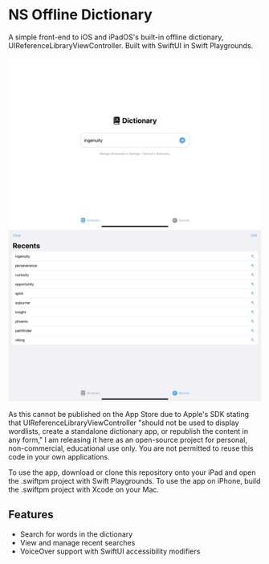 # NS Offline Dictionary

A simple front-end to iOS and iPadOS's built-in offline dictionary, UIReferenceLibraryViewController. Built with SwiftUI in Swift Playgrounds.

<img src="01 Dictionary Tab Screenshot.png" width="597" alt="Screenshot of the Dictionary tab">

<img src="02 Recents Tab Screenshot.png" width="597" alt="Screenshot of the Recents tab">

As this cannot be published on the App Store due to Apple's SDK stating that UIReferenceLibraryViewController "should not be used to display wordlists, create a standalone dictionary app, or republish the content in any form," I am releasing it here as an open-source project for personal, non-commercial, educational use only. You are not permitted to reuse this code in your own applications.

To use the app, download or clone this repository onto your iPad and open the .swiftpm project with Swift Playgrounds. To use the app on iPhone, build the .swiftpm project with Xcode on your Mac.

## Features

* Search for words in the dictionary
* View and manage recent searches
* VoiceOver support with SwiftUI accessibility modifiers